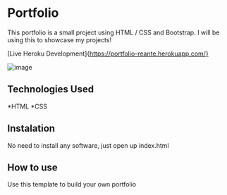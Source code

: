 # Portfolio

This portfolio is a small project using HTML / CSS and Bootstrap. I will be using this to showcase my projects!

[Live Heroku Development]{https://portfolio-reante.herokuapp.com/}

![image](https://user-images.githubusercontent.com/75579137/109997936-9713f080-7cc5-11eb-8e3a-de9f4b06dcfc.png)

## Technologies Used

*HTML
*CSS

## Instalation

No need to install any software, just  open up index.html 

## How to use

Use this template to build your own portfolio
